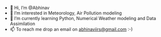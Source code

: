 - 👋 Hi, I’m @Abhinav
- 👀 I’m interested in Meteorology, Air Pollution modeling
- 🌱 I’m currently learning Python, Numerical Weather modeling and Data  Assimilation
- 📫 To reach me drop an email on abhinaviirs@gmail.com :-)

<!---
Abhinav-IIRS/Abhinav-IIRS is a ✨ special ✨ repository because its `README.md` (this file) appears on your GitHub profile.
You can click the Preview link to take a look at your changes.
--->
